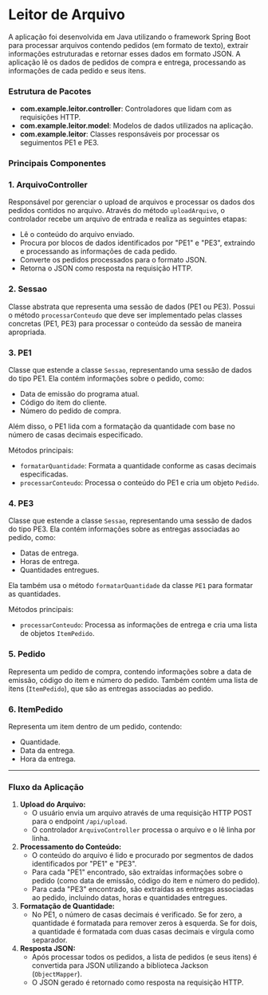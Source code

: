 
# Leitor de Arquivo

A aplicação foi desenvolvida em Java utilizando o framework Spring Boot para processar arquivos contendo pedidos (em formato de texto), extrair informações estruturadas e retornar esses dados em formato JSON. A aplicação lê os dados de pedidos de compra e entrega, processando as informações de cada pedido e seus itens.

### Estrutura de Pacotes

- **com.example.leitor.controller**: Controladores que lidam com as requisições HTTP.
- **com.example.leitor.model**: Modelos de dados utilizados na aplicação.
- **com.example.leitor**: Classes responsáveis por processar os seguimentos PE1 e PE3.
### Principais Componentes

### 1. **ArquivoController**

Responsável por gerenciar o upload de arquivos e processar os dados dos pedidos contidos no arquivo. Através do método `uploadArquivo`, o controlador recebe um arquivo de entrada e realiza as seguintes etapas:

- Lê o conteúdo do arquivo enviado.
- Procura por blocos de dados identificados por "PE1" e "PE3", extraindo e processando as informações de cada pedido.
- Converte os pedidos processados para o formato JSON.
- Retorna o JSON como resposta na requisição HTTP.

### 2. **Sessao**

Classe abstrata que representa uma sessão de dados (PE1 ou PE3). Possui o método `processarConteudo` que deve ser implementado pelas classes concretas (PE1, PE3) para processar o conteúdo da sessão de maneira apropriada.

### 3. **PE1**

Classe que estende a classe `Sessao`, representando uma sessão de dados do tipo PE1. Ela contém informações sobre o pedido, como:

- Data de emissão do programa atual.
- Código do item do cliente.
- Número do pedido de compra.

Além disso, o PE1 lida com a formatação da quantidade com base no número de casas decimais especificado.

Métodos principais:

- `formatarQuantidade`: Formata a quantidade conforme as casas decimais especificadas.
- `processarConteudo`: Processa o conteúdo do PE1 e cria um objeto `Pedido`.

### 4. **PE3**

Classe que estende a classe `Sessao`, representando uma sessão de dados do tipo PE3. Ela contém informações sobre as entregas associadas ao pedido, como:

- Datas de entrega.
- Horas de entrega.
- Quantidades entregues.

Ela também usa o método `formatarQuantidade` da classe `PE1` para formatar as quantidades.

Métodos principais:

- `processarConteudo`: Processa as informações de entrega e cria uma lista de objetos `ItemPedido`.

### 5. **Pedido**

Representa um pedido de compra, contendo informações sobre a data de emissão, código do item e número do pedido. Também contém uma lista de itens (`ItemPedido`), que são as entregas associadas ao pedido.

### 6. **ItemPedido**

Representa um item dentro de um pedido, contendo:

- Quantidade.
- Data da entrega.
- Hora da entrega.

---

### Fluxo da Aplicação

1. **Upload do Arquivo:**
    - O usuário envia um arquivo através de uma requisição HTTP POST para o endpoint `/api/upload`.
    - O controlador `ArquivoController` processa o arquivo e o lê linha por linha.
2. **Processamento do Conteúdo:**
    - O conteúdo do arquivo é lido e procurado por segmentos de dados identificados por "PE1" e "PE3".
    - Para cada "PE1" encontrado, são extraídas informações sobre o pedido (como data de emissão, código do item e número do pedido).
    - Para cada "PE3" encontrado, são extraídas as entregas associadas ao pedido, incluindo datas, horas e quantidades entregues.
3. **Formatação de Quantidade:**
    - No PE1, o número de casas decimais é verificado. Se for zero, a quantidade é formatada para remover zeros à esquerda. Se for dois, a quantidade é formatada com duas casas decimais e vírgula como separador.
4. **Resposta JSON:**
    - Após processar todos os pedidos, a lista de pedidos (e seus itens) é convertida para JSON utilizando a biblioteca Jackson (`ObjectMapper`).
    - O JSON gerado é retornado como resposta na requisição HTTP.
